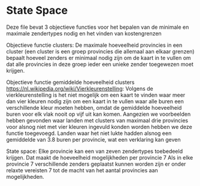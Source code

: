 State Space
===========

Deze file bevat 3 objectieve functies voor het bepalen van de minimale en maximale zendertypes nodig en het vinden van kostengrenzen

Objectieve functie clusters: 
De maximale hoeveelheid provincies in een cluster (een cluster is een groep provincies die allemaal aan elkaar grenzen)
bepaalt hoeveel zenders er minimaal nodig zijn om de kaart in te vullen om dat alle provincies in deze groep ieder
een unieke zender toegewezen moet krijgen.

Objectieve functie gemiddelde hoeveelheid clusters https://nl.wikipedia.org/wiki/Vierkleurenstelling:
Volgens de vierkleurenstelling is het niet mogelijk om een kaart te vinden waar meer dan vier kleuren nodig zijn
om een kaart in te vullen waar alle buren een verschillende kleur moeten hebben, omdat de gemiddelde hoeveelheid
buren voor elk vlak nooit op vijf uit kan komen. Aangezien we voorbeelden hebben gevonden waar landen met clusters
van maximaal drie provincies voor alsnog niet met vier kleuren ingevuld konden worden hebben we deze functie toegevoegd.
Landen waar het niet lukte hadden alsnog een gemiddelde van 3.8 buren per provincie, wat een verklaring kan geven

State space:
Elke provincie kan een van zeven zendertypes toebedeeld krijgen. Dat maakt de hoeveelheid mogelijkheden per provincie 7
Als in elke provincie 7 verschillende zenders geplaatst kunnen worden zijn er onder relaxte vereisten 7 tot de macht
van het aantal provincies aan mogelijkheden.


